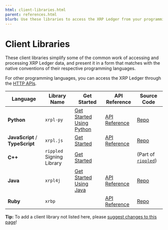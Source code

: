 ```yaml
---
html: client-libraries.html
parent: references.html
blurb: Use these libraries to access the XRP Ledger from your programming language of choice.
---
```

# Client Libraries

These client libraries simplify some of the common work of accessing and processing XRP Ledger data, and present it in a form that matches with the native conventions of their respective programming languages.

For other programming languages, you can access the XRP Ledger through the [HTTP APIs](rippled-api.html).

| Language | Library Name | Get Started | API Reference | Source Code |
|----------|--------------|-------------|---------------|-------------|
| **Python**   | `xrpl-py`      | [Get Started Using Python](get-started-using-python.html) | [API Reference](https://xrpl-py.readthedocs.io/) | [Repo](https://github.com/XRPLF/xrpl-py) |
| **JavaScript** / **TypeScript** | `xrpl.js` | [Get Started](get-started-using-javascript.html) |  [API Reference](https://js.xrpl.org/) | [Repo](https://github.com/XRPLF/xrpl.js) |
| **C++**      | `rippled` Signing Library | [Get Started](https://github.com/ripple/rippled/tree/develop/Builds/linux#signing-library) |  | (Part of [`rippled`](https://github.com/ripple/rippled/)) |
| **Java** | `xrpl4j` | [Get Started Using Java](get-started-using-java.html) | [API Reference](https://javadoc.io/doc/org.xrpl/)  | [Repo](https://github.com/XRPLF/xrpl4j) |
| **Ruby** | `xrbp` | | [API Reference](https://www.rubydoc.info/gems/xrbp) | [Repo](https://github.com/DevNullProd/xrbp) |

**Tip:** To add a client library not listed here, please [suggest changes to this page]({{target.github_forkurl}}/edit/{{target.github_branch}}/content/{{currentpage.md}})!
